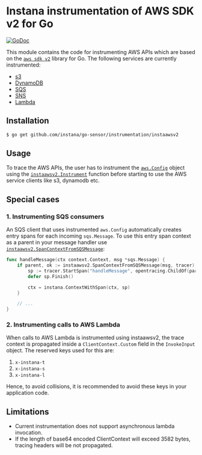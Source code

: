 # Instana instrumentation of AWS SDK v2 for Go

[![GoDoc](https://img.shields.io/static/v1?label=godoc&message=reference&color=blue)][godoc]

This module contains the code for instrumenting AWS APIs which are based on the [`aws sdk v2`][aws-sdk-go-v2-github] library for Go. The following services are currently instrumented:

* [s3](https://pkg.go.dev/github.com/aws/aws-sdk-go-v2/service/s3)
* [DynamoDB](https://pkg.go.dev/github.com/aws/aws-sdk-go-v2/service/dynamodb)
* [SQS](https://pkg.go.dev/github.com/aws/aws-sdk-go-v2/service/sqs)
* [SNS](https://pkg.go.dev/github.com/aws/aws-sdk-go-v2/service/sns)
* [Lambda](https://pkg.go.dev/github.com/aws/aws-sdk-go-v2/service/lambda)

## Installation

```bash
$ go get github.com/instana/go-sensor/instrumentation/instaawsv2
```

## Usage
To trace the AWS APIs, the user has to instrument the [`aws.Config`][aws-config] object using the [`instaawsv2.Instrument`][Instrument] function before starting to use the AWS service clients like s3, dynamodb etc.

## Special cases

### 1. Instrumenting SQS consumers
An SQS client that uses instrumented `aws.Config` automatically creates entry spans for each incoming
`sqs.Message`. To use this entry span context as a parent in your message handler use
[`instaawsv2.SpanContextFromSQSMessage`][SpanContextFromSQSMessage]:

```go
func handleMessage(ctx context.Context, msg *sqs.Message) {
	if parent, ok := instaawsv2.SpanContextFromSQSMessage(msg, tracer); ok {
		sp := tracer.StartSpan("handleMessage", opentracing.ChildOf(parent))
		defer sp.Finish()

		ctx = instana.ContextWithSpan(ctx, sp)
    }

    // ...
}
```

### 2. Instrumenting calls to AWS Lambda
When calls to AWS Lambda is instrumented using instaawsv2, the trace context is propagated inside a `ClientContext.Custom` field in the `InvokeInput` object. The reserved keys used for this are: 
1. `x-instana-t`
2. `x-instana-s`
3. `x-instana-l`

Hence, to avoid collisions, it is recommended to avoid these keys in your application code. 

## Limitations
- Current instrumentation does not support asynchronous lambda invocation.
- If the length of base64 encoded ClientContext will exceed 3582 bytes, tracing headers will be not propagated.


[godoc]: https://pkg.go.dev/github.com/instana/go-sensor/instrumentation/instaawsv2
[Instrument]: https://pkg.go.dev/github.com/instana/go-sensor/instrumentation/instaawsv2?tab=doc#Instrument
[SpanContextFromSQSMessage]: https://pkg.go.dev/github.com/instana/go-sensor/instrumentation/instaawsv2?tab=doc#SpanContextFromSQSMessage
[aws-sdk-go-v2-github]: https://github.com/aws/aws-sdk-go-v2
[aws-config]: https://pkg.go.dev/github.com/aws/aws-sdk-go-v2/config#Config

<!---
Mandatory comment section for CI/CD !!
target-pkg-url: github.com/aws/aws-sdk-go-v2
current-version: v1.23.4
--->
